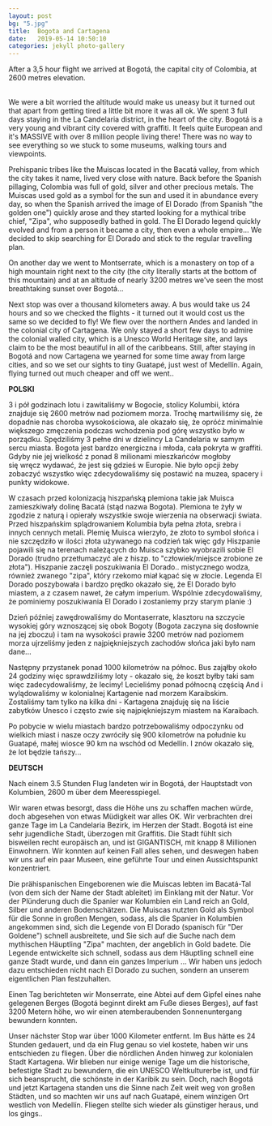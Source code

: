 ```yaml
---
layout: post
bg: "5.jpg"
title:  Bogota and Cartagena
date:   2019-05-14 10:50:10 
categories: jekyll photo-gallery
---
```


After a 3,5 hour flight we arrived at Bogotá, the capital city of Colombia, at 2600 metres elevation.<br><br>


We were a bit worried the altitude would make us uneasy but it turned out that apart from getting tired a little bit more it was all ok. We spent 3 full days staying in the La Candelaria district, in the heart of the city. Bogotá is a very young and vibrant city covered with graffiti. It feels quite European and it's MASSIVE with over 8 million people living there! There was no way to see everything so we stuck to some museums, walking tours and viewpoints.
 
Prehispanic tribes like the Muiscas located in the Bacatá valley, from which the city takes it name, lived very close with nature. Back before the Spanish pillaging, Colombia was full of gold, silver and other precious metals. The Muiscas used gold as a symbol for the sun and used it in abundance every day, so when the Spanish arrived the image of El Dorado (from Spanish "the golden one") quickly arose and they started looking for a mythical tribe chief, "Zipa", who supposedly bathed in gold. The El Dorado legend quickly evolved and from a person it became a city, then even a whole empire... We decided to skip searching for El Dorado and stick to the regular travelling plan.

On another day we went to Montserrate, which is a monastery on top of a high mountain right next to the city (the city literally starts at the bottom of this mountain) and at an altitude of nearly 3200 metres we've seen the most breathtaking sunset over Bogotá...
 
Next stop was over a thousand kilometers away. A bus would take us 24 hours and so we checked the flights - it turned out it would cost us the same so we decided to fly! We flew over the northern Andes and landed in the colonial city of Cartagena. We only stayed a short few days to admire the colonial walled city, which is a Unesco World Heritage site, and lays claim to be the most beautiful in all of the caribbeans. Still, after staying in Bogotá and now Cartagena we yearned for some time away from large cities, and so we set our sights to tiny Guatapé, just west of Medellín. Again, flying turned out much cheaper and off we went..

<b>POLSKI</b>

3 i pół godzinach lotu i zawitaliśmy w Bogocie, stolicy Kolumbii, która znajduje się 2600 metrów nad poziomem morza. Trochę martwiliśmy się, że dopadnie nas choroba wysokościowa, ale okazało się, że opróćz minimalnie większego zmęczenia podczas wchodzenia pod górę wszystko było w porządku. Spędziliśmy 3 pełne dni w dzielincy La Candelaria w samym sercu miasta. Bogota jest bardzo energiczna i młoda, cała pokryta w graffiti. Gdyby nie jej wielkość z ponad 8 milionami mieszkańców mogłoby się wręcz wydawać, że jest się gdzieś w Europie. Nie było opcji żeby zobaczyć wszystko więc zdecydowaliśmy się postawić na muzea, spacery i punkty widokowe.

W czasach przed kolonizacją hiszpańską plemiona takie jak Muisca zamieszkiwały dolinę Bacatá (stąd nazwa Bogota). Plemiona te żyły w zgodzie z naturą i opierały wszystkie swoje wierzenia na obserwacji świata. Przed hiszpańskim splądrowaniem Kolumbia była pełna złota, srebra i innych cennych metali. Plemię Muisca  wierzyło, że złoto to symbol słońca i nie szczędziło w ilości złota używanego na codzień tak więc gdy Hiszpanie pojawili się na terenach należących do Muisca szybko wyobrazili sobie El Dorado (trudno przetłumaczyć ale z hiszp. to "człowiek/miejsce zrobione ze złota"). Hiszpanie zaczęli poszukiwania El Dorado.. mistycznego wodza, również zwanego "zipa", który rzekomo miał kąpać się w złocie. Legenda El Dorado poszybowała i bardzo prędko okazało się, że El Dorado było miastem, a z czasem nawet, że całym imperium. Wspólnie zdecydowaliśmy, że pominiemy poszukiwania El Dorado i zostaniemy przy starym planie :)

Dzień później zawędrowaliśmy do Montaserrate, klasztoru na szczycie wysokiej góry wznoszącej się obok Bogoty (Bogota zaczyna się dosłownie na jej zboczu) i tam na wysokości prawie 3200 metrów nad poziomem morza ujrzeliśmy jeden z najpiękniejszych zachodów słońca jaki było nam dane...

Następny przystanek ponad 1000 kilometrów na północ. Bus zająłby około 24 godziny więc sprawdziliśmy loty - okazało się, że koszt byłby taki sam więc zadecydowaliśmy, że lecimy! Lecieliśmy ponad północną częścią And i wylądowaliśmy w kolonialnej Kartagenie nad morzem Karaibskim. Zostaliśmy tam tylko na kilka dni - Kartagena znajduję się na liście zabytków Unesco i często zwie się najpiękniejszym miastem na Karaibach. 

Po pobycie w wielu miastach bardzo potrzebowaliśmy odpoczynku od wielkich miast i nasze oczy zwróciły się 900 kilometrów na południe ku Guatapé, małej wiosce 90 km na wschód od Medellín. I znów okazało się, że lot będzie tańszy...

<b>DEUTSCH</b>

Nach einem 3.5 Stunden Flug landeten wir in Bogotá, der Hauptstadt von Kolumbien, 2600 m über dem Meeresspiegel.

Wir waren etwas besorgt, dass die Höhe uns zu schaffen machen würde, doch abgesehen von etwas Müdigkeit war alles OK. Wir verbrachten drei ganze Tage im La Candelaria Bezirk, im Herzen der Stadt. Bogotá ist eine sehr jugendliche Stadt, überzogen mit Graffitis. Die Stadt fühlt sich bisweilen recht europäisch an, und ist GIGANTISCH, mit knapp 8 Millionen Einwohnern. Wir konnten auf keinen Fall alles sehen, und deswegen haben wir uns auf ein paar Museen, eine geführte Tour und einen Aussichtspunkt konzentriert. 

Die prähispanischen Eingeborenen wie die Muiscas lebten im Bacatá-Tal (von dem sich der Name der Stadt ableitet) im Einklang mit der Natur. Vor der Plünderung duch die Spanier war Kolumbien ein Land reich an Gold, Silber und anderen Bodenschätzen. Die Muiscas nutzten Gold als Symbol für die Sonne in großen Mengen, sodass, als die Spanier in Kolumbien angekommen sind, sich die Legende von El Dorado (spanisch für "Der Goldene") schnell ausbreitete, und Sie sich auf die Suche nach dem mythischen Häuptling "Zipa" machten, der angeblich in Gold badete. Die Legende entwickelte sich schnell, sodass aus dem Häuptling schnell eine ganze Stadt wurde, und dann ein ganzes Imperium ... Wir haben uns jedoch dazu entschieden nicht nach El Dorado zu suchen, sondern an unserem eigentlichen Plan festzuhalten.

Einen Tag berichteten wir Monserrate, eine Abtei auf dem Gipfel eines nahe gelegenen Berges (Bogotá beginnt direkt am Fuße dieses Berges), auf fast 3200 Metern höhe, wo wir einen atemberaubenden Sonnenuntergang bewundern konnten.

Unser nächster Stop war über 1000 Kilometer entfernt. Im Bus hätte es 24 Stunden gedauert, und da ein Flug genau so viel kostete, haben wir uns entschieden zu fliegen. Über die nördlichen Anden hinweg zur kolonialen Stadt Kartagena. Wir blieben nur einige wenige Tage um die historische, befestigte Stadt zu bewundern, die ein UNESCO Weltkulturerbe ist, und für sich beansprucht, die schönste in der Karibik zu sein. Doch, nach Bogotá und jetzt Kartagena standen uns die Sinne nach Zeit weit weg von großen Städten, und so machten wir uns auf nach Guatapé, einem winzigen Ort westlich von Medellín. Fliegen stellte sich wieder als günstiger heraus, und los gings.. 